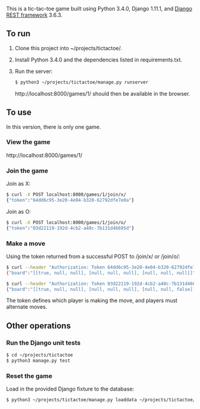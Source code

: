 This is a tic-tac-toe game built using Python 3.4.0, Django 1.11.1, and [Django REST framework](http://www.django-rest-framework.org/) 3.6.3.

## To run

1. Clone this project into ~/projects/tictactoe/.
1. Install Python 3.4.0 and the dependencies listed in requirements.txt.
1. Run the server:

    ```bash
    $ python3 ~/projects/tictactoe/manage.py runserver
    ```

    http://localhost:8000/games/1/ should then be available in the browser.

## To use

In this version, there is only one game.

### View the game

http://localhost:8000/games/1/

### Join the game

Join as X:

```bash
$ curl -X POST localhost:8000/games/1/join/x/
{"token":"64dd6c95-3e20-4e04-b320-62792dfe7e0a"}
```

Join as O:

```bash
$ curl -X POST localhost:8000/games/1/join/o/
{"token":"03d22119-192d-4cb2-a48c-7b131d46695d"}
```

### Make a move

Using the token returned from a successful POST to /join/x/ or /join/o/:

```bash
$ curl --header "Authorization: Token 64dd6c95-3e20-4e04-b320-62792dfe7e0a" --data "row=0&col=0" localhost:8000/games/1/
{"board":"[[true, null, null], [null, null, null], [null, null, null]]","current_player":false,"winner":null}
```

```bash
$ curl --header "Authorization: Token 03d22119-192d-4cb2-a48c-7b131d46695d" --data "row=2&col=2" localhost:8000/games/1/
{"board":"[[true, null, null], [null, null, null], [null, null, false]]","current_player":true,"winner":null}
```

The token defines which player is making the move, and players must alternate moves.

## Other operations

### Run the Django unit tests

```bash
$ cd ~/projects/tictactoe
$ python3 manage.py test
```

### Reset the game

Load in the provided Django fixture to the database:

```bash
$ python3 ~/projects/tictactoe/manage.py loaddata ~/projects/tictactoe/api/fixtures/game.json
```
